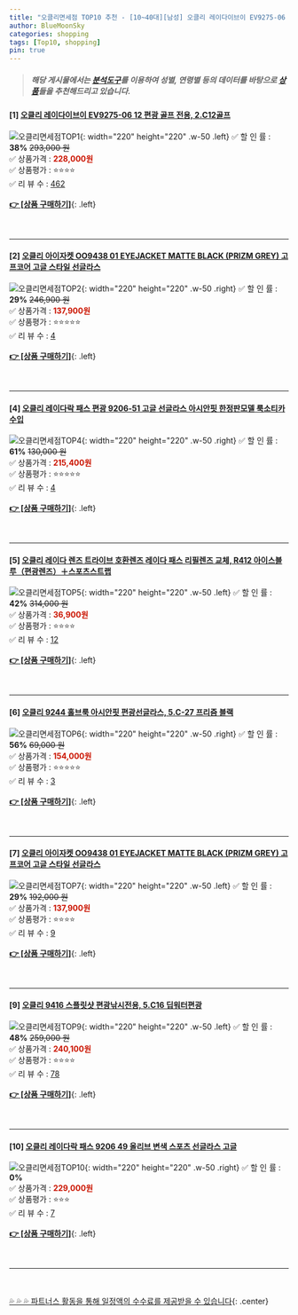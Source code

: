 ```yaml
---
title: "오클리면세점 TOP10 추천 - [10~40대][남성] 오클리 레이다이브이 EV9275-06 12 편광 골프 전용, 2.C12골프"
author: BlueMoonSky
categories: shopping
tags: [Top10, shopping]
pin: true
---
```


> ##### 해당 게시물에서는 [**분석도구**](https://itemscout.io/)를 이용하여 **성별**, **연령별** 등의 데이터를 바탕으로 [**상품**](https://link.coupang.com/a/baae76)들을 추천해드리고 있습니다.

#### [1] [오클리 레이다이브이 EV9275-06 12 편광 골프 전용, 2.C12골프](https://link.coupang.com/re/AFFSDP?lptag=AF5964186&subid=bluemoonsky6999&pageKey=7506135467&traceid=V0-153&itemId=19658164794&vendorItemId=86764000330)
![오클리면세점TOP1](https://thumbnail7.coupangcdn.com/thumbnails/remote/230x230ex/image/vendor_inventory/7070/74c44b4a433673b67a58a265fcf8e7cc3458ce82475e73957555e3d524f1.jpg){: width="220" height="220" .w-50 .left}
✅ 할 인 률 : **38%** ~~<del class="base-price"> 293,000  </del>원~~<br>
✅ 상품가격 : <span style="color:#cb1400"> **228,000원** </span><br>
✅ 상품평가 : ⭐⭐⭐⭐<br>
✅ 리 뷰 수 : [462](https://link.coupang.com/re/AFFSDP?lptag=AF5964186&subid=bluemoonsky6999&pageKey=7506135467&traceid=V0-153&itemId=19658164794&vendorItemId=86764000330)<br>
<br>
[**👉  [상품 구매하기]**](https://link.coupang.com/re/AFFSDP?lptag=AF5964186&subid=bluemoonsky6999&pageKey=7506135467&traceid=V0-153&itemId=19658164794&vendorItemId=86764000330){: .left}
<br>
<br>
<br>

***

#### [2] [오클리 아이자켓 OO9438 01 EYEJACKET MATTE BLACK (PRIZM GREY) 고프코어 고글 스타일 선글라스](https://link.coupang.com/re/AFFSDP?lptag=AF5964186&subid=bluemoonsky6999&pageKey=7344996846&traceid=V0-153&itemId=18887605337&vendorItemId=86015804348)
![오클리면세점TOP2](https://thumbnail7.coupangcdn.com/thumbnails/remote/230x230ex/image/vendor_inventory/95a4/341e53a27bfde0c30415a0f0eb604e3dfa98ec53f674b00de2bb9d798288.jpg){: width="220" height="220" .w-50 .right}
✅ 할 인 률 : **29%** ~~<del class="base-price"> 246,900  </del>원~~<br>
✅ 상품가격 : <span style="color:#cb1400"> **137,900원** </span><br>
✅ 상품평가 : ⭐⭐⭐⭐⭐<br>
✅ 리 뷰 수 : [4](https://link.coupang.com/re/AFFSDP?lptag=AF5964186&subid=bluemoonsky6999&pageKey=7344996846&traceid=V0-153&itemId=18887605337&vendorItemId=86015804348)<br>
<br>
[**👉  [상품 구매하기]**](https://link.coupang.com/re/AFFSDP?lptag=AF5964186&subid=bluemoonsky6999&pageKey=7344996846&traceid=V0-153&itemId=18887605337&vendorItemId=86015804348){: .left}
<br>
<br>
<br>

***

#### [4] [오클리 레이다락 패스 편광 9206-51 고글 선글라스 아시안핏 한정판모델 룩소티카수입](https://link.coupang.com/re/AFFSDP?lptag=AF5964186&subid=bluemoonsky6999&pageKey=1941010695&traceid=V0-153&itemId=3295262318&vendorItemId=72407951193)
![오클리면세점TOP4](https://thumbnail9.coupangcdn.com/thumbnails/remote/230x230ex/image/vendor_inventory/0c65/696476d4f7ce9a0aaa39876ec1296137210d0d1a1aa1feaf212e1522376f.jpeg){: width="220" height="220" .w-50 .right}
✅ 할 인 률 : **61%** ~~<del class="base-price"> 130,000  </del>원~~<br>
✅ 상품가격 : <span style="color:#cb1400"> **215,400원** </span><br>
✅ 상품평가 : ⭐⭐⭐⭐⭐<br>
✅ 리 뷰 수 : [4](https://link.coupang.com/re/AFFSDP?lptag=AF5964186&subid=bluemoonsky6999&pageKey=1941010695&traceid=V0-153&itemId=3295262318&vendorItemId=72407951193)<br>
<br>
[**👉  [상품 구매하기]**](https://link.coupang.com/re/AFFSDP?lptag=AF5964186&subid=bluemoonsky6999&pageKey=1941010695&traceid=V0-153&itemId=3295262318&vendorItemId=72407951193){: .left}
<br>
<br>
<br>

***

#### [5] [오클리 레이다 렌즈 트라이브 호환렌즈 레이다 패스 리필렌즈 교체, R412 아이스블루（편광렌즈）＋스포츠스트랩](https://link.coupang.com/re/AFFSDP?lptag=AF5964186&subid=bluemoonsky6999&pageKey=5850056701&traceid=V0-153&itemId=10176844040&vendorItemId=77459708572)
![오클리면세점TOP5](https://thumbnail9.coupangcdn.com/thumbnails/remote/230x230ex/image/vendor_inventory/78e3/ff71f2cf420261be755fea84a5256b0ef9049ced9d34ed0db8324bbded5b.jpg){: width="220" height="220" .w-50 .left}
✅ 할 인 률 : **42%** ~~<del class="base-price"> 314,000  </del>원~~<br>
✅ 상품가격 : <span style="color:#cb1400"> **36,900원** </span><br>
✅ 상품평가 : ⭐⭐⭐⭐<br>
✅ 리 뷰 수 : [12](https://link.coupang.com/re/AFFSDP?lptag=AF5964186&subid=bluemoonsky6999&pageKey=5850056701&traceid=V0-153&itemId=10176844040&vendorItemId=77459708572)<br>
<br>
[**👉  [상품 구매하기]**](https://link.coupang.com/re/AFFSDP?lptag=AF5964186&subid=bluemoonsky6999&pageKey=5850056701&traceid=V0-153&itemId=10176844040&vendorItemId=77459708572){: .left}
<br>
<br>
<br>

***

#### [6] [오클리 9244 홀브룩 아시안핏 편광선글라스, 5.C-27 프리즘 블랙](https://link.coupang.com/re/AFFSDP?lptag=AF5964186&subid=bluemoonsky6999&pageKey=6948324141&traceid=V0-153&itemId=16872347053&vendorItemId=84050957099)
![오클리면세점TOP6](https://thumbnail10.coupangcdn.com/thumbnails/remote/230x230ex/image/vendor_inventory/da99/cc3722bd5c8f483dad62338562763f72e3cccbb9f0d2845da4cb44e24cff.jpg){: width="220" height="220" .w-50 .right}
✅ 할 인 률 : **56%** ~~<del class="base-price"> 69,000  </del>원~~<br>
✅ 상품가격 : <span style="color:#cb1400"> **154,000원** </span><br>
✅ 상품평가 : ⭐⭐⭐⭐⭐<br>
✅ 리 뷰 수 : [3](https://link.coupang.com/re/AFFSDP?lptag=AF5964186&subid=bluemoonsky6999&pageKey=6948324141&traceid=V0-153&itemId=16872347053&vendorItemId=84050957099)<br>
<br>
[**👉  [상품 구매하기]**](https://link.coupang.com/re/AFFSDP?lptag=AF5964186&subid=bluemoonsky6999&pageKey=6948324141&traceid=V0-153&itemId=16872347053&vendorItemId=84050957099){: .left}
<br>
<br>
<br>

***

#### [7] [오클리 아이자켓 OO9438 01 EYEJACKET MATTE BLACK (PRIZM GREY) 고프코어 고글 스타일 선글라스](https://link.coupang.com/re/AFFSDP?lptag=AF5964186&subid=bluemoonsky6999&pageKey=7344996850&traceid=V0-153&itemId=18887605352&vendorItemId=86015804365)
![오클리면세점TOP7](https://thumbnail7.coupangcdn.com/thumbnails/remote/230x230ex/image/vendor_inventory/95a4/341e53a27bfde0c30415a0f0eb604e3dfa98ec53f674b00de2bb9d798288.jpg){: width="220" height="220" .w-50 .left}
✅ 할 인 률 : **29%** ~~<del class="base-price"> 192,000  </del>원~~<br>
✅ 상품가격 : <span style="color:#cb1400"> **137,900원** </span><br>
✅ 상품평가 : ⭐⭐⭐⭐<br>
✅ 리 뷰 수 : [9](https://link.coupang.com/re/AFFSDP?lptag=AF5964186&subid=bluemoonsky6999&pageKey=7344996850&traceid=V0-153&itemId=18887605352&vendorItemId=86015804365)<br>
<br>
[**👉  [상품 구매하기]**](https://link.coupang.com/re/AFFSDP?lptag=AF5964186&subid=bluemoonsky6999&pageKey=7344996850&traceid=V0-153&itemId=18887605352&vendorItemId=86015804365){: .left}
<br>
<br>
<br>

***

#### [9] [오클리 9416 스플릿샷 편광낚시전용, 5.C16 딥워터편광](https://link.coupang.com/re/AFFSDP?lptag=AF5964186&subid=bluemoonsky6999&pageKey=6487572513&traceid=V0-153&itemId=14228019045&vendorItemId=81473317110)
![오클리면세점TOP9](https://thumbnail6.coupangcdn.com/thumbnails/remote/230x230ex/image/vendor_inventory/1fd7/9724377a05d6f55562a0bde405cc7b0d7149656508943d8b8cbff943d80c.jpg){: width="220" height="220" .w-50 .left}
✅ 할 인 률 : **48%** ~~<del class="base-price"> 259,000  </del>원~~<br>
✅ 상품가격 : <span style="color:#cb1400"> **240,100원** </span><br>
✅ 상품평가 : ⭐⭐⭐⭐<br>
✅ 리 뷰 수 : [78](https://link.coupang.com/re/AFFSDP?lptag=AF5964186&subid=bluemoonsky6999&pageKey=6487572513&traceid=V0-153&itemId=14228019045&vendorItemId=81473317110)<br>
<br>
[**👉  [상품 구매하기]**](https://link.coupang.com/re/AFFSDP?lptag=AF5964186&subid=bluemoonsky6999&pageKey=6487572513&traceid=V0-153&itemId=14228019045&vendorItemId=81473317110){: .left}
<br>
<br>
<br>

***

#### [10] [오클리 레이다락 패스 9206 49 올리브 변색 스포츠 선글라스 고글](https://link.coupang.com/re/AFFSDP?lptag=AF5964186&subid=bluemoonsky6999&pageKey=7077225960&traceid=V0-153&itemId=17594424190&vendorItemId=84760808269)
![오클리면세점TOP10](https://thumbnail9.coupangcdn.com/thumbnails/remote/230x230ex/image/vendor_inventory/0d60/13326fe29a9d0e4bd358ae44d0cadc608e7fc105c5265cbd5011501a89a5.jpg){: width="220" height="220" .w-50 .right}
✅ 할 인 률 : **0%** <br>
✅ 상품가격 : <span style="color:#cb1400"> **229,000원** </span><br>
✅ 상품평가 : ⭐⭐⭐<br>
✅ 리 뷰 수 : [7](https://link.coupang.com/re/AFFSDP?lptag=AF5964186&subid=bluemoonsky6999&pageKey=7077225960&traceid=V0-153&itemId=17594424190&vendorItemId=84760808269)<br>
<br>
[**👉  [상품 구매하기]**](https://link.coupang.com/re/AFFSDP?lptag=AF5964186&subid=bluemoonsky6999&pageKey=7077225960&traceid=V0-153&itemId=17594424190&vendorItemId=84760808269){: .left}
<br>
<br>
<br>

***
<br><br>[💦 💦 💦 파트너스 활동을 통해 일정액의 수수료를 제공받을 수 있습니다](https://link.coupang.com/a/baae76){: .center}